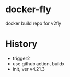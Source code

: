 # docker-fly
docker build repo for v2fly

# History

* trigger2
* use github action, buildx
* init, ver v4.21.3
